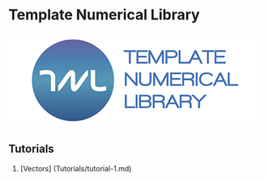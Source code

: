 # Template Numerical Library

![Image](tnl-logo.jpg)

## Tutorials

1. [Vectors] (Tutorials/tutorial-1.md)

